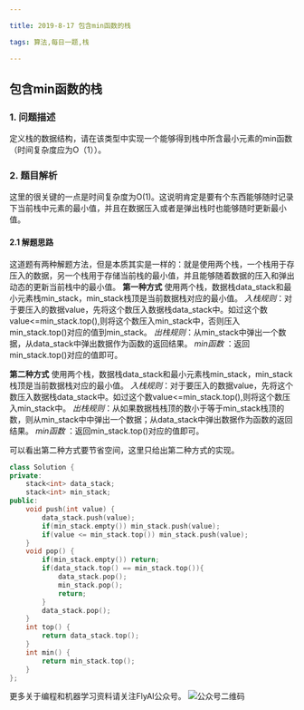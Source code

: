 ```yaml
---

title: 2019-8-17 包含min函数的栈

tags: 算法,每日一题,栈

---
```




## 包含min函数的栈



### 1. 问题描述

定义栈的数据结构，请在该类型中实现一个能够得到栈中所含最小元素的min函数（时间复杂度应为O（1））。



### 2. 题目解析

这里的很关键的一点是时间复杂度为O(1)。这说明肯定是要有个东西能够随时记录下当前栈中元素的最小值，并且在数据压入或者是弹出栈时也能够随时更新最小值。

#### 2.1 解题思路
这道题有两种解题方法，但是本质其实是一样的：就是使用两个栈，一个栈用于存压入的数据，另一个栈用于存储当前栈的最小值，并且能够随着数据的压入和弹出动态的更新当前栈中的最小值。
**第一种方式**
使用两个栈，数据栈data_stack和最小元素栈min_stack，min_stack栈顶是当前数据栈对应的最小值。
*入栈规则*：对于要压入的数据value，先将这个数压入数据栈data_stack中。如过这个数value<=min_stack.top(),则将这个数压入min_stack中，否则压入min_stack.top()对应的值到min_stack。
*出栈规则*：从min_stack中弹出一个数据，从data_stack中弹出数据作为函数的返回结果。
*min函数* ：返回min_stack.top()对应的值即可。

**第二种方式**
使用两个栈，数据栈data_stack和最小元素栈min_stack，min_stack栈顶是当前数据栈对应的最小值。
*入栈规则*：对于要压入的数据value，先将这个数压入数据栈data_stack中。如过这个数value<=min_stack.top(),则将这个数压入min_stack中。
*出栈规则*：从如果数据栈栈顶的数小于等于min_stack栈顶的数，则从min_stack中中弹出一个数据；从data_stack中弹出数据作为函数的返回结果。
*min函数* ：返回min_stack.top()对应的值即可。

可以看出第二种方式要节省空间，这里只给出第二种方式的实现。
``` C++
class Solution {
private:
    stack<int> data_stack;
    stack<int> min_stack;
public:
    void push(int value) {
        data_stack.push(value);
        if(min_stack.empty()) min_stack.push(value);
        if(value <= min_stack.top()) min_stack.push(value);
    }
    void pop() {
        if(min_stack.empty()) return;
        if(data_stack.top() == min_stack.top()){
            data_stack.pop();
            min_stack.pop();
            return;
        }
        data_stack.pop();
    }
    int top() {
        return data_stack.top();
    }
    int min() {
        return min_stack.top();
    }
};
```

更多关于编程和机器学习资料请关注FlyAI公众号。
![公众号二维码][1]

  [1]: http://pwfic6399.bkt.clouddn.com/wechat/%E5%85%AC%E4%BC%97%E5%8F%B7%E5%8F%B7%E4%BA%8C%E7%BB%B4%E7%A0%81.jpg


